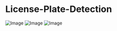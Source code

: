# License-Plate-Detection

![Image](https://github.com/user-attachments/assets/9f9681e6-35b2-472e-8af5-fb90af56240f)
![Image](https://github.com/user-attachments/assets/e97b0b7a-f2b7-4d53-9934-07151d0aec84)
![Image](https://github.com/user-attachments/assets/a10fa300-55ed-4246-9eac-78f576079b07)

